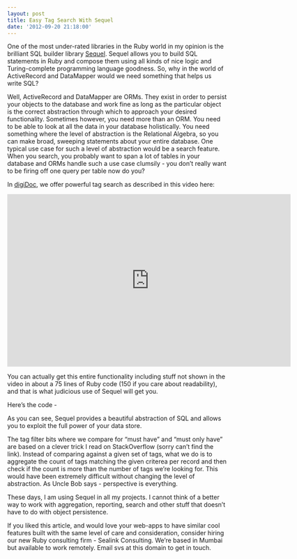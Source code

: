```yaml
---
layout: post
title: Easy Tag Search With Sequel
date: '2012-09-20 21:18:00'
---
```


<p>One of the most under-rated libraries in the Ruby world in my opinion is the brilliant SQL builder library <a href="http://sequel.rubyforge.org/" target="_blank">Sequel</a>. Sequel allows you to build SQL statements in Ruby and compose them using all kinds of nice logic and Turing-complete programming language goodness. So, why in the world of ActiveRecord and DataMapper would we need something that helps us write SQL?</p>

<p>Well, ActiveRecord and DataMapper are ORMs. They exist in order to persist your objects to the database and work fine as long as the particular object is the correct abstraction through which to approach your desired functionality. Sometimes however, you need more than an ORM. You need to be able to look at all the data in your database holistically. You need something where the level of abstraction is the Relational Algebra, so you can make broad, sweeping statements about your entire database. One typical use case for such a level of abstraction would be a search feature. When you search, you probably want to span a lot of tables in your database and ORMs handle such a use case clumsily - you don&rsquo;t really want to be firing off one query per table now do you?</p>

<p>In <a href="http://digidoc.co.in" target="_blank">digiDoc</a>, we offer powerful tag search as described in this video here:</p>

<iframe src="http://www.screenr.com/embed/o438" width="650" height="396" frameborder="0"></iframe>

<p>You can actually get this entire functionality including stuff not shown in the video in about a 75 lines of Ruby code (150 if you care about readability), and that is what judicious use of Sequel will get you.</p>

<p>Here&rsquo;s the code -</p>

<script src="https://gist.github.com/3758355.js"> </script><p>As you can see, Sequel provides a beautiful abstraction of SQL and allows you to exploit the full power of your data store.</p>

<p>The tag filter bits where we compare for &ldquo;must have&rdquo; and &ldquo;must only have&rdquo; are based on a clever trick I read on StackOverflow (sorry can&rsquo;t find the link). Instead of comparing against a given set of tags, what we do is to aggregate the count of tags matching the given criterea per record and then check if the count is more than the number of tags we&rsquo;re looking for. This would have been extremely difficult without changing the level of abstraction. As Uncle Bob says - perspective is everything.</p>

<p>These days, I am using Sequel in all my projects. I cannot think of a better way to work with aggregation, reporting, search and other stuff that doesn&rsquo;t have to do with object persistence.</p>

<p>If you liked this article, and would love your web-apps to have similar cool features built with the same level of care and consideration, consider hiring our new Ruby consulting firm - Sealink Consulting. We&rsquo;re based in Mumbai but available to work remotely. Email svs at this domain to get in touch.</p>